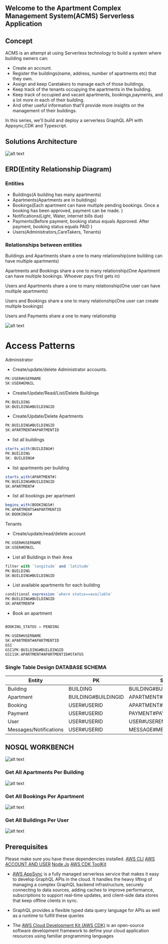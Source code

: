 ## Welcome to the Apartment Complex Management System(ACMS) Serverless Application

## Concept

ACMS is an attempt at using Serverless technology to build a system where building owners can:

- Create an account.
- Register the buildings(name, address, number of apartments etc) that they own.
- Assign and keep Caretakers to manage each of those buildings.
- Keep track of the tenants occupying the apartments in the building.
- Keep track of occupied and vacant apartments, bookings,payments, and a lot more in each of their building.
- And other useful information that’ll provide more insights on the management of their buildings.

In this series, we'll build and deploy a serverless GraphQL API with Appsync,CDK and Typescript.

## Solutions Architecture

![alt text](https://raw.githubusercontent.com/trey-rosius/apartment_complex_management_system/master/assets/apartment.jpeg)

## ERD(Entity Relationship Diagram)

### Entities

- Buildings(A building has many apartments)
- Apartments(Apartments are in buildings)
- Bookings(Each apartment can have multiple pending bookings. Once a booking has been approved, payment can be made. )
- Notifications(Light, Water, internet bills due)
- Payments(Before payment, booking status equals Approved. After payment, booking status equals PAID )
- Users(Administrators,CareTakers, Tenants)

### Relationships between entities

Buildings and Apartments share a one to many relationship(one building can have multiple apartments)

Apartments and Bookings share a one to many relationship(One Apartment can have multiple bookings. Whoever pays first gets in)

Users and Apartments share a one to many relationship(One user can have multiple apartments)

Users and Bookings share a one to many relationship(One user can create multiple bookings)

Users and Payments share a one to many relationship

![alt text](https://raw.githubusercontent.com/trey-rosius/apartment_complex_management_system/master/assets/entity_relationship_apartment.jpeg)

# Access Patterns

Administrator

- Create/update/delete Administrator accounts.

```jsx
PK:USER#USERNAME
SK:USER#EMAIL
```

- Create/Update/Read/List/Delete Buildings

```jsx
PK:BUILDING
SK:BUILDING#BUILDINGID
```

- Create/Update/Delete Apartments

```jsx
PK:BUILDING#BUILDINGID
SK:APARTMENT#APARTMENTID
```

- list all buildings

```jsx
starts_with(BUILDING#)
PK:BUILDING
SK: BUILDING#
```

- list apartments per building

```jsx
starts_with(APARTMENT#)
PK:BUILDING#BUILDINGID
SK:APARTMENT#
```

- list all bookings per apartment

```jsx
begins_with(BOOKINGS#)
PK:APARTMENTS#APARTMENTID
SK:BOOKINGS#
```

Tenants

- Create/update/read/delete account

```jsx
PK:USER#USERNAME
SK:USER#EMAIL

```

- List all Buildings in their Area

```jsx
filter with `longitude` and `latitude`
PK:BUILDING
SK:BUILDING#BUILDINGID
```

- List available apartments for each building

```jsx
conditional expression `where status==available`
PK:BUILDING#BUILDINGID
SK:APARTMENT#
```

- Book an apartment

```jsx

BOOKING_STATUS = PENDING

PK:USER#USERNAME
SK:APARTMENT#APARTMENTID
GSI
GSI1PK:BUILDING#BUILDINGID
GSI1SK:APARTMENT#APARTMENTID#STATUS
```

### Single Table Design DATABASE SCHEMA

| Entity                 | PK                  | SK                    | GSI1PK                | GSI1SK              |
| ---------------------- | ------------------- | --------------------- | --------------------- | ------------------- |
| Building               | BUILDING            | BUILDING#BUILDINGID   | USER#USERID           | BUILDING#BUILDINGID |
| Apartment              | BUILDING#BUILDINGID | APARTMENT#APARTMENTID |                       |                     |
| Booking                | USER#USERID         | APARTMENT#APARTMENTID | APARTMENT#APARTMENTID | BOOKING#BOOKINGID   |
| Payment                | USER#USERID         | PAYMENT#PAYMENTID     | APARTMENT#APARTMENTID | PAYMENT#PAYMENTID   |
| User                   | USER#USERID         | USER#USEREMAIL        |                       |                     |
| Messages/Notifications | USER#USERID         | MESSAGE#MESSAGEID     |                       |                     |

## NOSQL WORKBENCH

![alt text](https://raw.githubusercontent.com/trey-rosius/apartment_complex_management_system/master/assets/acms-table.png)

### Get All Apartments Per Building

![alt text](https://raw.githubusercontent.com/trey-rosius/apartment_complex_management_system/master/assets/GSI_acms-table_getAllApartmentsPerBuilding.png)

### Get All Bookings Per Apartment

![alt text](https://raw.githubusercontent.com/trey-rosius/apartment_complex_management_system/master/assets/GSI_acms-table_getAllBookingsPerApartment.png)

### Get All Buildings Per User

![alt text](https://raw.githubusercontent.com/trey-rosius/apartment_complex_management_system/master/assets/GSI_acms-table_getAllBuildingsPerUser.png)

## Prerequisites

Please make sure you have these dependencies installed.
[AWS CLI](https://docs.aws.amazon.com/cli/latest/userguide/cli-chap-welcome.html)
[AWS ACCOUNT AND USER](https://cdkworkshop.com/15-prerequisites/200-account.html)
[Node Js](https://cdkworkshop.com/15-prerequisites/300-nodejs.html)
[AWS CDK ToolKit](https://cdkworkshop.com/15-prerequisites/500-toolkit.html)

- [AWS AppSync](https://aws.amazon.com/appsync/) is a fully managed serverless service that makes it easy to develop GraphQL APIs in the cloud. It handles the heavy lifting of managing a complex GraphQL backend infrastructure, securely connecting to data sources, adding caches to improve performance, subscriptions to support real-time updates, and client-side data stores that keep offline clients in sync.

- GraphQL provides a flexible typed data query language for APIs as well as a runtime to fulfill these queries

- The [AWS Cloud Development Kit (AWS CDK)](https://aws.amazon.com/cdk/) is an open-source software development framework to define your cloud application resources using familiar programming languages
